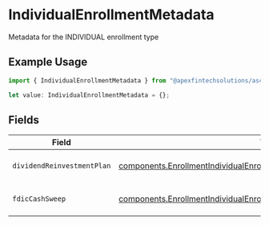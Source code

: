 # IndividualEnrollmentMetadata

Metadata for the INDIVIDUAL enrollment type

## Example Usage

```typescript
import { IndividualEnrollmentMetadata } from "@apexfintechsolutions/ascend-sdk/models/components";

let value: IndividualEnrollmentMetadata = {};
```

## Fields

| Field                                                                                                                                                                  | Type                                                                                                                                                                   | Required                                                                                                                                                               | Description                                                                                                                                                            | Example                                                                                                                                                                |
| ---------------------------------------------------------------------------------------------------------------------------------------------------------------------- | ---------------------------------------------------------------------------------------------------------------------------------------------------------------------- | ---------------------------------------------------------------------------------------------------------------------------------------------------------------------- | ---------------------------------------------------------------------------------------------------------------------------------------------------------------------- | ---------------------------------------------------------------------------------------------------------------------------------------------------------------------- |
| `dividendReinvestmentPlan`                                                                                                                                             | [components.EnrollmentIndividualEnrollmentMetadataDividendReinvestmentPlan](../../models/components/enrollmentindividualenrollmentmetadatadividendreinvestmentplan.md) | :heavy_minus_sign:                                                                                                                                                     | Option to auto-enroll in Dividend Reinvestment; defaults to DIVIDEND_REINVESTMENT_ENROLL                                                                               | DIVIDEND_REINVESTMENT_ENROLL                                                                                                                                           |
| `fdicCashSweep`                                                                                                                                                        | [components.EnrollmentIndividualEnrollmentMetadataFdicCashSweep](../../models/components/enrollmentindividualenrollmentmetadatafdiccashsweep.md)                       | :heavy_minus_sign:                                                                                                                                                     | Option to auto-enroll in FDIC cash sweep; defaults to FDIC_CASH_SWEEP_ENROLL                                                                                           | FDIC_CASH_SWEEP_ENROLL                                                                                                                                                 |